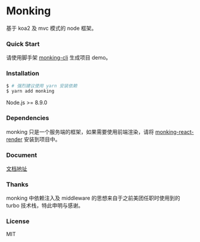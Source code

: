 # Monking

基于 koa2 及 mvc 模式的 node 框架。

### Quick Start

请使用脚手架 [monking-cli](https://github.com/chenhebing/monking-cli) 生成项目 demo。

### Installation

``` bash
$ # 强烈建议使用 yarn 安装依赖
$ yarn add monking
```
Node.js >= 8.9.0

### Dependencies

monking 只是一个服务端的框架，如果需要使用前端渲染，请将 [monking-react-render](https://github.com/chenhebing/monking-react-render) 安装到项目中。

### Document

[文档地址](https://github.com/chenhebing/monking/blob/master/docs/index.md)

 ### Thanks

 monking 中依赖注入及 middleware 的思想来自于之前美团任职时使用到的 turbo 技术栈，特此申明与感谢。

### License

MIT